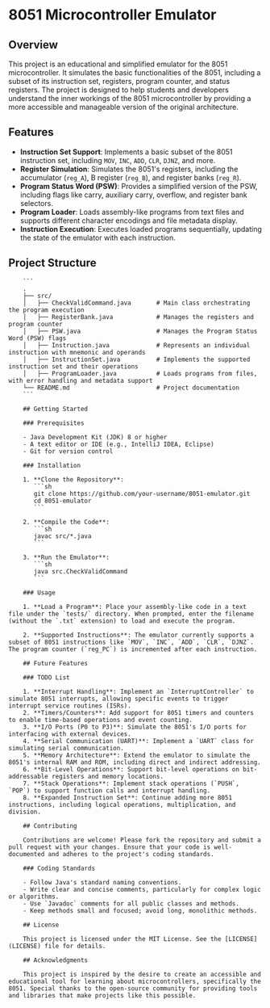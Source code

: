 # 8051 Microcontroller Emulator

## Overview

This project is an educational and simplified emulator for the 8051 microcontroller. It simulates the basic functionalities of the 8051, including a subset of its instruction set, registers, program counter, and status registers. The project is designed to help students and developers understand the inner workings of the 8051 microcontroller by providing a more accessible and manageable version of the original architecture.

## Features

- **Instruction Set Support**: Implements a basic subset of the 8051 instruction set, including `MOV`, `INC`, `ADD`, `CLR`, `DJNZ`, and more.
- **Register Simulation**: Simulates the 8051's registers, including the accumulator (`reg_A`), B register (`reg_B`), and register banks (`reg_R`).
- **Program Status Word (PSW)**: Provides a simplified version of the PSW, including flags like carry, auxiliary carry, overflow, and register bank selectors.
- **Program Loader**: Loads assembly-like programs from text files and supports different character encodings and file metadata display.
- **Instruction Execution**: Executes loaded programs sequentially, updating the state of the emulator with each instruction.

## Project Structure

        ```
        .
        ├── src/
        │   ├── CheckValidCommand.java       # Main class orchestrating the program execution
        │   ├── RegisterBank.java            # Manages the registers and program counter
        │   ├── PSW.java                     # Manages the Program Status Word (PSW) flags
        │   ├── Instruction.java             # Represents an individual instruction with mnemonic and operands
        │   ├── InstructionSet.java          # Implements the supported instruction set and their operations
        │   ├── ProgramLoader.java           # Loads programs from files, with error handling and metadata support
        └── README.md                        # Project documentation
        ```

        ## Getting Started

        ### Prerequisites

        - Java Development Kit (JDK) 8 or higher
        - A text editor or IDE (e.g., IntelliJ IDEA, Eclipse)
        - Git for version control

        ### Installation

        1. **Clone the Repository**:
           ```sh
           git clone https://github.com/your-username/8051-emulator.git
           cd 8051-emulator
           ```

        2. **Compile the Code**:
           ```sh
           javac src/*.java
           ```

        3. **Run the Emulator**:
           ```sh
           java src.CheckValidCommand
           ```

        ### Usage

        1. **Load a Program**: Place your assembly-like code in a text file under the `tests/` directory. When prompted, enter the filename (without the `.txt` extension) to load and execute the program.

        2. **Supported Instructions**: The emulator currently supports a subset of 8051 instructions like `MOV`, `INC`, `ADD`, `CLR`, `DJNZ`. The program counter (`reg_PC`) is incremented after each instruction.

        ## Future Features

        ### TODO List

        1. **Interrupt Handling**: Implement an `InterruptController` to simulate 8051 interrupts, allowing specific events to trigger interrupt service routines (ISRs).
        2. **Timers/Counters**: Add support for 8051 timers and counters to enable time-based operations and event counting.
        3. **I/O Ports (P0 to P3)**: Simulate the 8051's I/O ports for interfacing with external devices.
        4. **Serial Communication (UART)**: Implement a `UART` class for simulating serial communication.
        5. **Memory Architecture**: Extend the emulator to simulate the 8051's internal RAM and ROM, including direct and indirect addressing.
        6. **Bit-Level Operations**: Support bit-level operations on bit-addressable registers and memory locations.
        7. **Stack Operations**: Implement stack operations (`PUSH`, `POP`) to support function calls and interrupt handling.
        8. **Expanded Instruction Set**: Continue adding more 8051 instructions, including logical operations, multiplication, and division.

        ## Contributing

        Contributions are welcome! Please fork the repository and submit a pull request with your changes. Ensure that your code is well-documented and adheres to the project's coding standards.

        ### Coding Standards

        - Follow Java's standard naming conventions.
        - Write clear and concise comments, particularly for complex logic or algorithms.
        - Use `Javadoc` comments for all public classes and methods.
        - Keep methods small and focused; avoid long, monolithic methods.

        ## License

        This project is licensed under the MIT License. See the [LICENSE](LICENSE) file for details.

        ## Acknowledgments

        This project is inspired by the desire to create an accessible and educational tool for learning about microcontrollers, specifically the 8051. Special thanks to the open-source community for providing tools and libraries that make projects like this possible.
